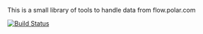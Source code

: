 This is a small library of tools to handle data from flow.polar.com

[![Build Status](https://travis-ci.com/donmahallem/FlowApi.svg?branch=master)](https://travis-ci.com/donmahallem/FlowApi)